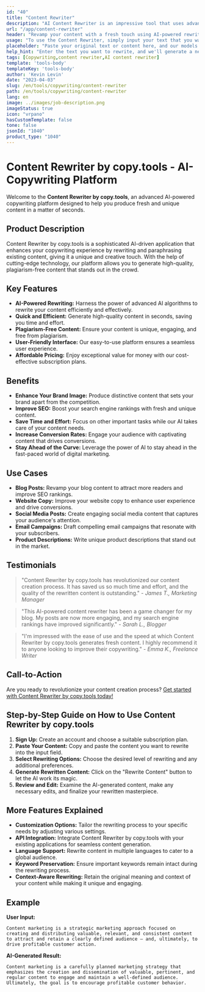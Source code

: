 ```yaml
---
id: "40"
title: "Content Rewriter"
description: "AI Content Rewriter is an impressive tool that uses advanced AI algorithms to automatically rewrite and rephrase your input text, making it unique, engaging, and more appealing. This tool is ideal for bloggers, copywriters, and content creators who want to enhance their content quality and avoid plagiarism issues."
url: "/app/content-rewriter"
header: "Revamp your content with a fresh touch using AI-powered rewriting."
usage: "To use the Content Rewriter, simply input your text that you want to rewrite. This tool will then generate a unique, well-structured, and engaging version of your original content, maintaining its context and key ideas."
placeholder: "Paste your original text or content here, and our models will rewrite it to create a unique, engaging, and appealing version."
help_hint: "Enter the text you want to rewrite, and we'll generate a new, unique version while preserving the original meaning and context. Ideal for enhancing content quality and avoiding plagiarism issues."
tags: [Copywriting,content rewriter,AI content rewriter]
template: 'tools-body'
templateKey: 'tools-body'
author: 'Kevin Levin'
date: "2023-04-03"
slug: /en/tools/copywriting/content-rewriter
path: /en/tools/copywriting/content-rewriter
lang: en
image: ../images/job-description.png
imageStatus: true
icon: "vrpano"
hasCustomTemplate: false
tone: false
jsonId: "1040"
product_type: "1040"
---
```

# Content Rewriter by copy.tools - AI-Copywriting Platform

Welcome to the **Content Rewriter by copy.tools**, an advanced AI-powered copywriting platform designed to help you produce fresh and unique content in a matter of seconds.

## Product Description

Content Rewriter by copy.tools is a sophisticated AI-driven application that enhances your copywriting experience by rewriting and paraphrasing existing content, giving it a unique and creative touch. With the help of cutting-edge technology, our platform allows you to generate high-quality, plagiarism-free content that stands out in the crowd.

## Key Features

- **AI-Powered Rewriting:** Harness the power of advanced AI algorithms to rewrite your content efficiently and effectively.
- **Quick and Efficient:** Generate high-quality content in seconds, saving you time and effort.
- **Plagiarism-Free Content:** Ensure your content is unique, engaging, and free from plagiarism.
- **User-Friendly Interface:** Our easy-to-use platform ensures a seamless user experience. 
- **Affordable Pricing:** Enjoy exceptional value for money with our cost-effective subscription plans.

## Benefits

- **Enhance Your Brand Image:** Produce distinctive content that sets your brand apart from the competition.
- **Improve SEO:** Boost your search engine rankings with fresh and unique content.
- **Save Time and Effort:** Focus on other important tasks while our AI takes care of your content needs.
- **Increase Conversion Rates:** Engage your audience with captivating content that drives conversions.
- **Stay Ahead of the Curve:** Leverage the power of AI to stay ahead in the fast-paced world of digital marketing.

## Use Cases

- **Blog Posts:** Revamp your blog content to attract more readers and improve SEO rankings.
- **Website Copy:** Improve your website copy to enhance user experience and drive conversions.
- **Social Media Posts:** Create engaging social media content that captures your audience's attention.
- **Email Campaigns:** Draft compelling email campaigns that resonate with your subscribers.
- **Product Descriptions:** Write unique product descriptions that stand out in the market.

## Testimonials

> "Content Rewriter by copy.tools has revolutionized our content creation process. It has saved us so much time and effort, and the quality of the rewritten content is outstanding." - _James T., Marketing Manager_

> "This AI-powered content rewriter has been a game changer for my blog. My posts are now more engaging, and my search engine rankings have improved significantly." - _Sarah L., Blogger_

> "I'm impressed with the ease of use and the speed at which Content Rewriter by copy.tools generates fresh content. I highly recommend it to anyone looking to improve their copywriting." - _Emma K., Freelance Writer_

## Call-to-Action

Are you ready to revolutionize your content creation process? [Get started with Content Rewriter by copy.tools today!](#)

## Step-by-Step Guide on How to Use Content Rewriter by copy.tools

1. **Sign Up:** Create an account and choose a suitable subscription plan.
2. **Paste Your Content:** Copy and paste the content you want to rewrite into the input field.
3. **Select Rewriting Options:** Choose the desired level of rewriting and any additional preferences.
4. **Generate Rewritten Content:** Click on the "Rewrite Content" button to let the AI work its magic.
5. **Review and Edit:** Examine the AI-generated content, make any necessary edits, and finalize your rewritten masterpiece.

## More Features Explained

- **Customization Options:** Tailor the rewriting process to your specific needs by adjusting various settings.
- **API Integration:** Integrate Content Rewriter by copy.tools with your existing applications for seamless content generation.
- **Language Support:** Rewrite content in multiple languages to cater to a global audience.
- **Keyword Preservation:** Ensure important keywords remain intact during the rewriting process.
- **Context-Aware Rewriting:** Retain the original meaning and context of your content while making it unique and engaging.

## Example

**User Input:**

```
Content marketing is a strategic marketing approach focused on creating and distributing valuable, relevant, and consistent content to attract and retain a clearly defined audience — and, ultimately, to drive profitable customer action.
```

**AI-Generated Result:**

```
Content marketing is a carefully planned marketing strategy that emphasizes the creation and dissemination of valuable, pertinent, and regular content to engage and maintain a well-defined audience. Ultimately, the goal is to encourage profitable customer behavior.
```
